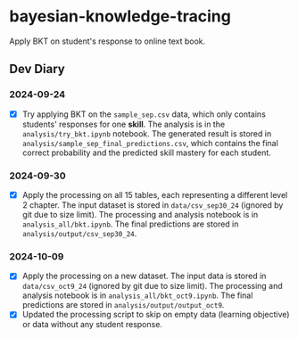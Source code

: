 # bayesian-knowledge-tracing
Apply BKT on student's response to online text book.

## Dev Diary

### 2024-09-24
- [x] Try applying BKT on the `sample_sep.csv` data, which only contains students' responses for one __skill__. The analysis is in the `analysis/try_bkt.ipynb` notebook. The generated result is stored in `analysis/sample_sep_final_predictions.csv`, which contains the final correct probability and the predicted skill mastery for each student.


### 2024-09-30
- [x] Apply the processing on all 15 tables, each representing a different level 2 chapter. The input dataset is stored in `data/csv_sep30_24` (ignored by git due to size limit). The processing and analysis notebook is in `analysis_all/bkt.ipynb`. The final predictions are stored in `analysis/output/csv_sep30_24`.

### 2024-10-09
- [x] Apply the processing on a new dataset. The input data is stored in `data/csv_oct9_24` (ignored by git due to size limit). The processing and analysis notebook is in `analysis_all/bkt_oct9.ipynb`. The final predictions are stored in `analysis/output/output_oct9`.
- [x] Updated the processing script to skip on empty data (learning objective) or data without any student response.